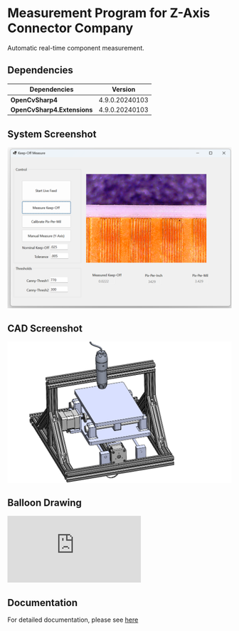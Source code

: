 # Measurement Program for Z-Axis Connector Company
Automatic real-time component measurement. 

## Dependencies
| Dependencies     | Version |
|------------------|-----------------------------------|
| **OpenCvSharp4**  | 4.9.0.20240103  |
| **OpenCvSharp4.Extensions**  | 4.9.0.20240103 |

## System Screenshot
![system_gui](https://raw.githubusercontent.com/jglatts/KeepOffMeasure/refs/heads/master/KeepOffMeasure/misc/gui.png)

## CAD Screenshot
![cad](https://raw.githubusercontent.com/jglatts/KeepOffMeasure/refs/heads/master/KeepOffMeasure/misc/machine.png)

## Balloon Drawing
![cad](https://github.com/jglatts/KeepOffMeasure/blob/master/KeepOffMeasure/misc/ATM-000-3D-A.pdf)

## Documentation 
For detailed documentation, please see [here](https://github.com/jglatts/KeepOffMeasure/blob/master/KeepOffMeasure/misc/TheoryOfOperations.md)